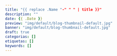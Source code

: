 ```yaml
---
title: "{{ replace .Name "-" " " | title }}"
description: ""
date: {{ .Date }}
preview: "img/default/blog-thumbnail-default.jpg"
banner: "img/default/blog-thumbnail-default.jpg"
draft: true
categorias: []
etiquetas: []
keywords: []
---
```


